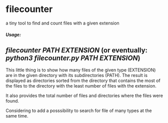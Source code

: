 # filecounter #
a tiny tool to find and count files with a given extension

##### Usage: #####

_filecounter PATH EXTENSION_
(or eventually: _python3 filecounter.py PATH EXTENSION_)
---
This little thing is to show how many files of the given type (EXTENSION) are in the given directory with its subdirectories (PATH).
The result is displayed as directories sorted from the directory that contains the most of the files to the directory with the least number of files with the extension.

It also provides the total number of files and directories where the files were found.


Considering to add a posssibility to search for file of many types at the same time.
